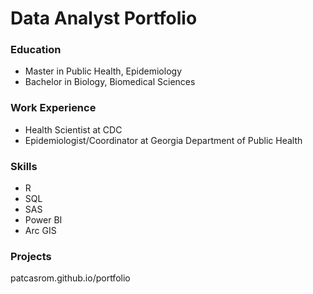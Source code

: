 # Data Analyst Portfolio

### Education
- Master in Public Health, Epidemiology
- Bachelor in Biology, Biomedical Sciences

### Work Experience
- Health Scientist at CDC
- Epidemiologist/Coordinator at Georgia Department of Public Health
 
### Skills
 - R
 - SQL
 - SAS
 - Power BI
 - Arc GIS
   
### Projects
patcasrom.github.io/portfolio

